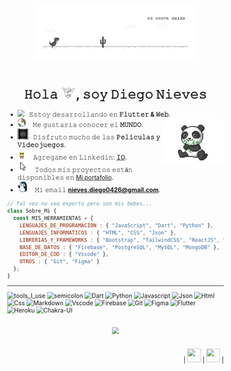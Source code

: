 <div align="center" width="50">
    <img src="./IMAGES/DINO_GIF.gif" width="75%"/>
</div><br/>

<h1 align="center">𝙷𝚘𝚕𝚊 <img src="./IMAGES/SALUD0_GIF.gif" width="35"/>, 𝚜𝚘𝚢 𝙳𝚒𝚎𝚐𝚘 𝙽𝚒𝚎𝚟𝚎𝚜</h1>

- <img src="./IMAGES/PROGRAMADOR_GIF.gif" width="25" /> &nbsp; 𝙴𝚜𝚝𝚘𝚢 𝚍𝚎𝚜𝚊𝚛𝚛𝚘𝚕𝚕𝚊𝚗𝚍𝚘 𝚎𝚗 **𝙵𝚕𝚞𝚝𝚝𝚎𝚛 & 𝚆𝚎𝚋**. <img width="30%" align="right" src="./IMAGES/OSO_GIF.gif" /><br>
- <img src="./IMAGES/MUNDO_GIF.gif" width="20" />&nbsp;&nbsp;&nbsp; 𝙼𝚎 𝚐𝚞𝚜𝚝𝚊𝚛𝚒𝚊 𝚌𝚘𝚗𝚘𝚌𝚎𝚛 𝚎𝚕 **𝙼𝚄𝙽𝙳𝙾**. <br>
- <img src="./IMAGES/PELICULAS_GIF.gif" width="25" />&nbsp;&nbsp; 𝙳𝚒𝚜𝚏𝚛𝚞𝚝𝚘 𝚖𝚞𝚌𝚑𝚘 𝚍𝚎 𝚕𝚊𝚜 **𝙿𝚎𝚕𝚒𝚌𝚞𝚕𝚊𝚜 𝚢 𝚅𝚒𝚍𝚎𝚘𝚓𝚞𝚎𝚐𝚘𝚜**. <br>
- <img src="./IMAGES/LiINK_GIF.gif" width="25" /> &nbsp; 𝙰𝚐𝚛𝚎𝚐𝚊𝚖𝚎 𝚎𝚗 𝙻𝚒𝚗𝚔𝚎𝚍𝚒𝚗: **[𝙸𝙾](https://www.linkedin.com/in/diego-nieves-04b409242/)**.<br>
- <img src="./IMAGES/CLICK_GIF.gif" width="25" /> &nbsp;&nbsp; 𝚃𝚘𝚍𝚘𝚜 𝚖𝚒𝚜 𝚙𝚛𝚘𝚢𝚎𝚌𝚝𝚘𝚜 𝚎𝚜𝚝á𝚗 𝚍𝚒𝚜𝚙𝚘𝚗𝚒𝚋𝚕𝚎𝚜 𝚎𝚗 [Mi portafolio](https://dlc.nvs.com.es/).<br>
- <img src="./IMAGES/PINGUINO_GIF.webp" width="25" /> &nbsp;&nbsp; 𝙼𝚒 𝚎𝚖𝚊𝚒𝚕 **nieves.diego0426@gmail.com**.<br>

```javascript
// Tal vez no sea experto pero son mis bebes...
class Sobre_Mi { 
  const MIS_HERRAMIENTAS = {  
    LENGUAJES_DE_PROGRAMACION : { "JavaScript", "Dart", "Python" },
    LENGUAJES_INFORMATICOS : { "HTML", "CSS", "Json" },
    LIBRERIAS_Y_FRAMEWORKS : { "Bootstrap", "TailwindCSS", "ReactJS", "Flutter", "Sin espacio" }
    BASE_DE_DATOS : { "Firebase", "PostgreSQL", "MySQL", "MongoDB" },
    EDITOR_DE_COD : { "Vscode" },
    OTROS : { "Git", "Figma" }
  };
}
```
<hr></hr>

![tools_I_use](https://img.shields.io/badge/-%F0%9F%9A%80%20Tools%20I%20use-orange)
![semicolon](https://img.shields.io/badge/-%3A-orange)
![Dart](https://img.shields.io/badge/Dart-0175C2?style=flat&logo=dart&logoColor=white)
![Python](https://img.shields.io/badge/Python-FFD43B?style=flat&logo=python&logoColor=darkgreen)
![Javascript](https://img.shields.io/badge/JavaScript-323330?style=flat&logo=javascript&logoColor=F7DF1E)
![Json](https://img.shields.io/badge/json-5E5C5C?style=flat&logo=json&logoColor=white)
![Html](https://img.shields.io/badge/HTML5-E34F26?style=flat&logo=html5&logoColor=white)
![Css](https://img.shields.io/badge/CSS3-1572B6?style=flat&logo=css3&logoColor=white)
![Markdown](https://img.shields.io/badge/Markdown-000000?style=flat&logo=markdown&logoColor=white)
![Vscode](https://img.shields.io/badge/Visual_Studio_Code-0078D4?style=flat&logo=visual%20studio%20code&logoColor=white)
![Firebase](https://img.shields.io/badge/firebase-ffca28?style=flat&logo=firebase&logoColor=black)
![Git](https://img.shields.io/badge/GIT-E44C30?style=flat&logo=git&logoColor=white)
![Figma](https://img.shields.io/badge/Figma-F24E1E?style=flat&logo=figma&logoColor=white)
![Flutter](https://img.shields.io/badge/Flutter-02569B?style=flat&logo=flutter&logoColor=white)
![Heroku](https://img.shields.io/badge/Heroku-430098?style=flat&logo=heroku&logoColor=white)
![Chakra-UI](https://img.shields.io/badge/Chakra--UI-319795?style=flat&logo=chakra-ui&logoColor=white)

<br/>
<div align="center">
    <img src="https://github-readme-stats.vercel.app/api?username=Diego-Nieves26&bg_color=0d1117"/>
</div><br/>


<p align="right">
    |   <a href="https://discord.gg/K5tUgbWvpG" target="_blank" rel="noreferrer"><img src="https://raw.githubusercontent.com/danielcranney/readme-generator/main/public/icons/socials/discord.svg" width="32" height="32" /></a>	|    <a href="https://www.linkedin.com/in/diego-nieves-04b409242/" target="_blank" rel="noreferrer"><img src="https://raw.githubusercontent.com/danielcranney/readme-generator/main/public/icons/socials/linkedin.svg" width="32" height="32" /></a>	|
</p>
